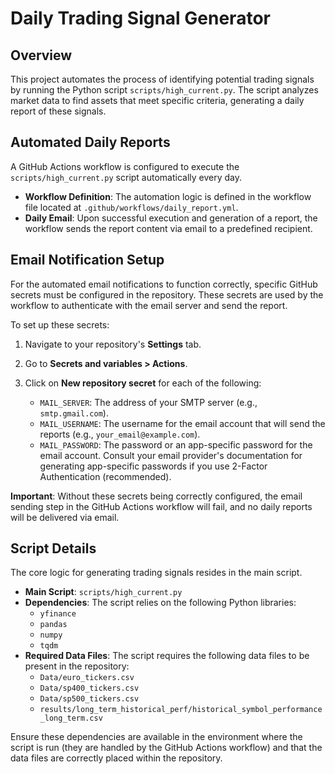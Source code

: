 # Daily Trading Signal Generator

## Overview

This project automates the process of identifying potential trading signals by running the Python script `scripts/high_current.py`. The script analyzes market data to find assets that meet specific criteria, generating a daily report of these signals.

## Automated Daily Reports

A GitHub Actions workflow is configured to execute the `scripts/high_current.py` script automatically every day.

-   **Workflow Definition**: The automation logic is defined in the workflow file located at `.github/workflows/daily_report.yml`.
-   **Daily Email**: Upon successful execution and generation of a report, the workflow sends the report content via email to a predefined recipient.

## Email Notification Setup

For the automated email notifications to function correctly, specific GitHub secrets must be configured in the repository. These secrets are used by the workflow to authenticate with the email server and send the report.

To set up these secrets:

1.  Navigate to your repository's **Settings** tab.
2.  Go to **Secrets and variables > Actions**.
3.  Click on **New repository secret** for each of the following:

    *   `MAIL_SERVER`: The address of your SMTP server (e.g., `smtp.gmail.com`).
    *   `MAIL_USERNAME`: The username for the email account that will send the reports (e.g., `your_email@example.com`).
    *   `MAIL_PASSWORD`: The password or an app-specific password for the email account. Consult your email provider's documentation for generating app-specific passwords if you use 2-Factor Authentication (recommended).

**Important**: Without these secrets being correctly configured, the email sending step in the GitHub Actions workflow will fail, and no daily reports will be delivered via email.

## Script Details

The core logic for generating trading signals resides in the main script.

-   **Main Script**: `scripts/high_current.py`
-   **Dependencies**: The script relies on the following Python libraries:
    -   `yfinance`
    -   `pandas`
    -   `numpy`
    -   `tqdm`
-   **Required Data Files**: The script requires the following data files to be present in the repository:
    -   `Data/euro_tickers.csv`
    -   `Data/sp400_tickers.csv`
    -   `Data/sp500_tickers.csv`
    -   `results/long_term_historical_perf/historical_symbol_performance_long_term.csv`

Ensure these dependencies are available in the environment where the script is run (they are handled by the GitHub Actions workflow) and that the data files are correctly placed within the repository.
